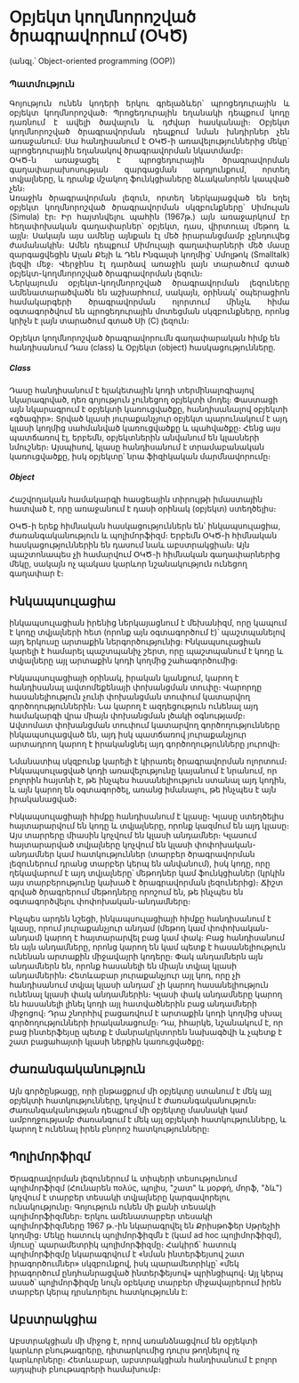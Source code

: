 <h1>Օբյեկտ կողմնորոշված ծրագրավորում (ՕԿԾ)</h1> (անգլ.՝ Object-oriented programming (OOP)) 

<h3>Պատմություն</h3>
<p align = "justify">
Գոյություն ունեն կոդերի երկու գրելաձևեր՝ պրոցեդուրային և օբյեկտ կողմնորոշված։ Պրոցեդուրային  եղանակի դեպքում կոդը դառնում է ավելի ծավալուն և դժվար հասկանալի։ Օբյեկտ կողմնորոշված ծրագրավորման դեպքում նման խնդիրներ չեն առաջանում։ Սա հանդիսանում է ՕԿԾ-ի առավելություններից մեկը` պրոցեդուրային եղանակով ծրագրավորման նկատմամբ։</br>
ՕԿԾ-ն առաջացել է պրոցեդուրային ծրագրավորման գաղափարախոսության զարգացման արդյունքում, որտեղ տվյալները, և դրանք մշակող ֆունկցիաները ձևականորեն կապված չեն։</br>
Առաջին ծրագրավորման լեզուն, որտեղ ներկայացված են եղել օբյեկտ կողմնորոշված ծրագրավորման սկզբունքները՝ Սիմուլան (Simula) էր։ Իր հայտնվելու պահին (1967թ.) այն առաջարկում էր հեղափոխական գաղափարներ՝ օբյեկտ, դաս, վիրտուալ մեթոդ և այլն։ Սակայն այս ամենը այնքան էլ մեծ իրարանցմամբ չընդուվեց ժամանակին։ Ամեն դեպքում Սիմուլայի գաղափարների մեծ մասը զարգացվեցին Ալան Քեյի և Դեն Ինգալսի կողմից՝ Սմոլթոկ (Smalltalk) լեզվի մեջ։ Վերջինս էլ դարձավ առաջին լայն տարածում գտած օբյեկտ-կողմնորոշված ծրագրավորման լեզուն։</br>
Ներկայումս օբյեկտ-կողմնորոշված ծրագրավորման լեզուները ամենատարածվածն են աշխարհում, սակայն, օրինակ՝ օպերացիոն համակարգերի ծրագրավորման ոլորտում մինչև հիմա օգտագործվում են պրոցեդուրային մոտեցման սկզբունքները, որոնց կրիչն է լայն տարածում գտած Սի (C) լեզուն։</br>

Օբյեկտ կողմնորոշված ծրագրավորումն գաղափարական հիմք են հանդիսանում Դաս (class) և Օբյեկտ (object) հասկացությունները.

<h5>Class</h5> Դասը հանդիսանում է ելակետային կոդի տերմինալոգիայով նկարագրված, դեռ գոյություն չունեցող օբյեկտի մոդել։ Փաստացի այն նկարագրում է օբյեկտի կառուցվածքը, հանդիսանալով օբյեկտի «գծագիր»։ Տրված կլասի յուրաքանչյուր օբյեկտ պարունակում է այդ կլասի կողմից սահմանված կառուցվածքը և պահվածքը։ Հենց այս պատճառով էլ, երբեմն, օբյեկտներին անվանում են կլասների նմուշներ։ Այսպիսով, կլասը հանդիսանում է տրամաբանական կառուցվածքը, իսկ օբյեկտը՝ նրա ֆիզիկական մարմնավորումը։

<h5>Object</h5> Հաշվողական համակարգի հասցեային տիրույթի իմաստային հատված է, որը առաջանում է դասի օրինակ (օբյեկտ) ստեղծելիս։

ՕԿԾ-ի երեք հիմնական հասկացություններն են՝ ինկապսուլացիա, ժառանգականություն և պոլիմորֆիզմ։ Երբեմն ՕԿԾ-ի հիմնական հասկացություններին են դասում նաև աբստրակցիան։ Այն պաշտոնապես չի համարվում ՕԿԾ-ի հիմնական գաղափարներից մեկը, սակայն ոչ պակաս կարևոր նշանակություն ունեցող գաղափար է։

<h2>Ինկապսուլացիա</h2> 

ինկապսուլացիան իրենից ներկայացնում է մեխանիզմ, որը կապում է կոդը տվյալների հետ (որոնք այն օգտագործում է)՝ պաշտպանելով այդ երկուսը արտաքին ներգործությունից։ Ինկապսուլացիան կարելի է համարել պաշտպանիչ շերտ, որը պաշտպանում է կոդը և տվյալները այլ արտաքին կոդի կողմից շահագործումից։

Ինկապսուլացիայի օրինակ, իրական կյանքում, կարող է հանդիսանալ ավտոմեքենայի փոխանցման տուփը։ Վարորդը հասանելիություն չունի փոխանցման տուփում կատարվող գործողություններին։ Նա կարող է ազդեցություն ունենալ այդ համակարգի վրա միայն փոխանցման լծակի օգնությամբ։ Ավտոմատ փոխանցման տուփում կատարվող գործողությունները ինկապսուլացված են, այդ իսկ պատճառով յուրաքանչյուր արտադրող կարող է իրականցնել այդ գործողությունները յուրովի։

Նմանատիպ սկզբունք կարելի է կիրառել ծրագրավորման ոլորտում։ Ինկապսուլացված կոդի առավելությունը կայանում է նրանում, որ բոլորին հայտնի է, թե ինչպես հասանելիություն ստանալ այդ կոդին, և այն կարող են օգտագործել, առանց իմանալու, թե ինչպես է այն իրականացված։

Ինկապսուլացիայի հիմքը հանդիսանում է կլասը։ Կլասը ստեղծելիս հայտարարվում են կոդը և տվյալները, որոնք կազմում են այդ կլասը։ Այս տարրերը միասին կոչվում են կլասի անդամներ։ Կլասում հայտարարված տվյալները կոչվում են կլասի փոփոխական-անդամներ կամ հատկություններ (տարբեր ծրագրավորման լեզուներում դրանց տարբեր կերպ են անվանում), իսկ կոդը, որը ղեկավարում է այդ տվյալները՝ մեթոդներ կամ ֆունկցիաներ (կրկին այս տարբերությունը կախած է ծրագրավորման լեզուներից)։ Ճիշտ գրված ծրագրերում մեթոդները որոշում են, թե ինչպես են օգտագործվելու փոփոխական-անդամները։

Ինչպես արդեն նշեցի, ինկապսուլացիայի հիմքը հանդիսանում է կլասը, որում յուրաքանչյուր անդամ (մեթոդ կամ փոփոխական-անդամ) կարող է հայտարարվել բաց կամ փակ։ Բաց հանդիսանում են այն անդամները, որոնց կարող են կամ պետք է հասանելիություն ունենան արտաքին միջավայրի կոդերը։ Փակ անդամներն այն անդամներն են, որոնք հասանելի են միայն տվյալ կլասի անդամներին։ Հետևաբար յուրաքանչյուր այլ կոդ, որը չի հանդիսանում տվյալ կլասի անդամ՝ չի կարող հասանելիություն ունենալ կլասի փակ անդամներին։ Կլասի փակ անդամները կարող են հասանելի լինել կոդի այլ հատվածներին բաց անդամների միջոցով։ Դրա շնորհիվ բացառվում է արտաքին կոդի կողմից սխալ գործողությունների իրականացումը։ Դա, իհարկե, նշանակում է, որ բաց ինտերֆեյսը պետք է մանրակրկտորեն նախագծվի և չպետք է շատ բացահայտի կլասի ներքին կառուցվածքը։


<h2>Ժառանգականություն</h2>
Այն գործընթացը, որի ընթացքում մի օբյեկտը ստանում է մեկ այլ օբյեկտի հատկությունները, կոչվում է ժառանգականություն։ Ժառանգականության դեպքում մի օբյեկտը մասնակի կամ ամբողջությամբ ժառանգում է մեկ այլ օբյեկտի հատկությունները, և կարող է ունենալ իրեն բնորոշ հատկությունները։

<h2>Պոլիմորֆիզմ</h2> 
Ծրագրավորման լեզուներում և տիպերի տեսությունում պոլիմորֆիզմ (Հունարեն πολύς, պոլիս, "շատ" և μορφή, մորֆ, "ձև") կոչվում է տարբեր տեսակի տվյալները կարգավորելու ունակությունը։ Գոյություն ունեն մի քանի տեսակի պոլիմորֆիզմներ։ Երկու ամենատարբեր տեսակի պոլիմորֆիզմները 1967 թ.-ին նկարագրվել են Քրիսթոֆեր Սթրեչիի կողմից։ Մեկը հատուկ պոլիմորֆիզմն է (կամ ad hoc պոլիմորֆիզմ), մյուսը՝ պարամետրիկ պոլիմորֆիզմը։ Հակիրճ՝ հատուկ պոլիմորֆիզմը նկարագրվում է «նման ինտերֆեյսով շատ իրագործումներ» սկզբունքով, իսկ պարամետրիկը՝ «մեկ իրագործում ընդհանրացված ինտերֆեյսով» պրինցիպով։ Այլ կերպ ասած՝ պոլիմորֆիզմը նույն օբեկտը տարբեր միջավայրերում իրեն տարբեր կերպ դրսևորելու հատկությունն է:


<h2>Աբստրակցիա</h2> 
Աբստրակցիան մի միջոց է, որով առանձնացվում են օբյեկտի կարևոր բնութագրերը, դիտարկումից դուրս թողնելով ոչ կարևորները։ Հետևաբար, աբստրակցիան հանդիսանում է բոլոր այդպիսի բնութագրերի համախումբ։
</p>

